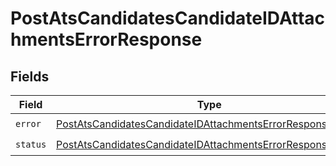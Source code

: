 # PostAtsCandidatesCandidateIDAttachmentsErrorResponse


## Fields

| Field                                                                                                                                           | Type                                                                                                                                            | Required                                                                                                                                        | Description                                                                                                                                     |
| ----------------------------------------------------------------------------------------------------------------------------------------------- | ----------------------------------------------------------------------------------------------------------------------------------------------- | ----------------------------------------------------------------------------------------------------------------------------------------------- | ----------------------------------------------------------------------------------------------------------------------------------------------- |
| `error`                                                                                                                                         | [PostAtsCandidatesCandidateIDAttachmentsErrorResponseError](../../models/shared/postatscandidatescandidateidattachmentserrorresponseerror.md)   | :heavy_check_mark:                                                                                                                              | N/A                                                                                                                                             |
| `status`                                                                                                                                        | [PostAtsCandidatesCandidateIDAttachmentsErrorResponseStatus](../../models/shared/postatscandidatescandidateidattachmentserrorresponsestatus.md) | :heavy_check_mark:                                                                                                                              | N/A                                                                                                                                             |